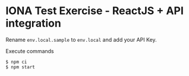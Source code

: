 # IONA Test Exercise - ReactJS + API integration

Rename `env.local.sample` to `env.local` and add your API Key.

Execute commands

```
$ npm ci
$ npm start
```
